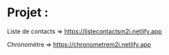 # Projet : 

Liste de contacts => https://listecontactsm2i.netlify.app

Chronomètre => https://chronometrem2i.netlify.app
